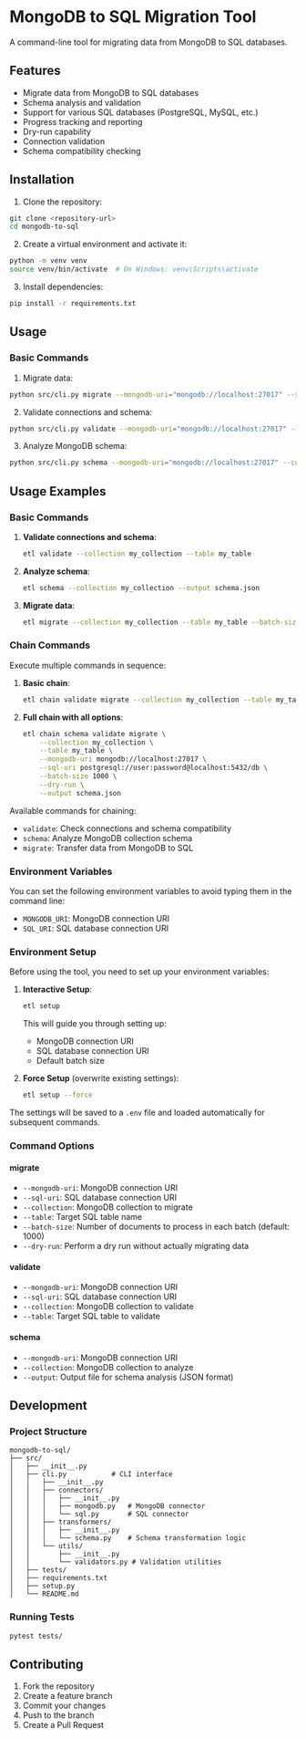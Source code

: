 # MongoDB to SQL Migration Tool

A command-line tool for migrating data from MongoDB to SQL databases.

## Features

- Migrate data from MongoDB to SQL databases
- Schema analysis and validation
- Support for various SQL databases (PostgreSQL, MySQL, etc.)
- Progress tracking and reporting
- Dry-run capability
- Connection validation
- Schema compatibility checking

## Installation

1. Clone the repository:
```bash
git clone <repository-url>
cd mongodb-to-sql
```

2. Create a virtual environment and activate it:
```bash
python -m venv venv
source venv/bin/activate  # On Windows: venv\Scripts\activate
```

3. Install dependencies:
```bash
pip install -r requirements.txt
```

## Usage

### Basic Commands

1. Migrate data:
```bash
python src/cli.py migrate --mongodb-uri="mongodb://localhost:27017" --sql-uri="postgresql://user:password@localhost:5432/db" --collection="users" --table="users"
```

2. Validate connections and schema:
```bash
python src/cli.py validate --mongodb-uri="mongodb://localhost:27017" --sql-uri="postgresql://user:password@localhost:5432/db" --collection="users" --table="users"
```

3. Analyze MongoDB schema:
```bash
python src/cli.py schema --mongodb-uri="mongodb://localhost:27017" --collection="users" --output="schema.json"
```

## Usage Examples

### Basic Commands

1. **Validate connections and schema**:
   ```bash
   etl validate --collection my_collection --table my_table
   ```

2. **Analyze schema**:
   ```bash
   etl schema --collection my_collection --output schema.json
   ```

3. **Migrate data**:
   ```bash
   etl migrate --collection my_collection --table my_table --batch-size 1000
   ```

### Chain Commands

Execute multiple commands in sequence:

1. **Basic chain**:
   ```bash
   etl chain validate migrate --collection my_collection --table my_table
   ```

2. **Full chain with all options**:
   ```bash
   etl chain schema validate migrate \
       --collection my_collection \
       --table my_table \
       --mongodb-uri mongodb://localhost:27017 \
       --sql-uri postgresql://user:password@localhost:5432/db \
       --batch-size 1000 \
       --dry-run \
       --output schema.json
   ```

Available commands for chaining:
- `validate`: Check connections and schema compatibility
- `schema`: Analyze MongoDB collection schema
- `migrate`: Transfer data from MongoDB to SQL


### Environment Variables

You can set the following environment variables to avoid typing them in the command line:

- `MONGODB_URI`: MongoDB connection URI
- `SQL_URI`: SQL database connection URI

### Environment Setup
Before using the tool, you need to set up your environment variables:

1. **Interactive Setup**:
   ```bash
   etl setup
   ```
   This will guide you through setting up:
   - MongoDB connection URI
   - SQL database connection URI
   - Default batch size

2. **Force Setup** (overwrite existing settings):
   ```bash
   etl setup --force
   ```

The settings will be saved to a `.env` file and loaded automatically for subsequent commands.

### Command Options

#### migrate
- `--mongodb-uri`: MongoDB connection URI
- `--sql-uri`: SQL database connection URI
- `--collection`: MongoDB collection to migrate
- `--table`: Target SQL table name
- `--batch-size`: Number of documents to process in each batch (default: 1000)
- `--dry-run`: Perform a dry run without actually migrating data

#### validate
- `--mongodb-uri`: MongoDB connection URI
- `--sql-uri`: SQL database connection URI
- `--collection`: MongoDB collection to validate
- `--table`: Target SQL table to validate

#### schema
- `--mongodb-uri`: MongoDB connection URI
- `--collection`: MongoDB collection to analyze
- `--output`: Output file for schema analysis (JSON format)

## Development

### Project Structure

```
mongodb-to-sql/
├── src/
│   ├── __init__.py
│   ├── cli.py           # CLI interface
│   │   ├── __init__.py
│   │   ├── connectors/
│   │   │   ├── __init__.py
│   │   │   ├── mongodb.py   # MongoDB connector
│   │   │   └── sql.py       # SQL connector
│   │   ├── transformers/
│   │   │   ├── __init__.py
│   │   │   └── schema.py    # Schema transformation logic
│   │   └── utils/
│   │       ├── __init__.py
│   │       └── validators.py # Validation utilities
│   ├── tests/
│   ├── requirements.txt
│   ├── setup.py
│   └── README.md
```

### Running Tests

```bash
pytest tests/
```

## Contributing

1. Fork the repository
2. Create a feature branch
3. Commit your changes
4. Push to the branch
5. Create a Pull Request


